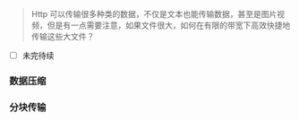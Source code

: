 >Http 可以传输很多种类的数据，不仅是文本也能传输数据，甚至是图片视频，但是有一点需要注意，如果文件很大，如何在有限的带宽下高效快捷地传输这些大文件？
- [ ] 未完待续
### 数据压缩


### 分块传输

